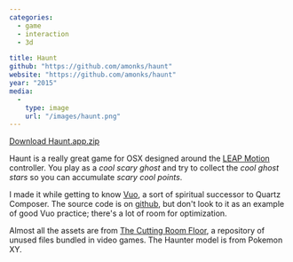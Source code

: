 ```yaml
---
categories:
  - game
  - interaction
  - 3d

title: Haunt
github: "https://github.com/amonks/haunt"
website: "https://github.com/amonks/haunt"
year: "2015"
media:
  -
    type: image
    url: "/images/haunt.png"
---
```


[Download Haunt.app.zip](https://github.com/amonks/haunt/releases/download/v1.0/Haunt.app.zip)

Haunt is a really great game for OSX designed around the [LEAP Motion](https://www.leapmotion.com/) controller. You play as a *cool scary ghost* and try to collect the *cool ghost stars* so you can accumulate *scary cool points*.

I made it while getting to know [Vuo](http://vuo.org), a sort of spiritual successor to Quartz Composer. The source code is on [github](https://github.com/amonks/haunt), but don't look to it as an example of good Vuo practice; there's a lot of room for optimization.

Almost all the assets are from [The Cutting Room Floor](https://tcrf.net/The_Cutting_Room_Floor), a repository of unused files bundled in video games. The Haunter model is from Pokemon XY.

